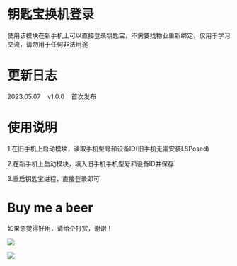 # 钥匙宝换机登录

使用该模块在新手机上可以直接登录钥匙宝，不需要找物业重新绑定，仅用于学习交流，请勿用于任何非法用途

# 更新日志

2023.05.07&nbsp;&nbsp;&nbsp;&nbsp;v1.0.0&nbsp;&nbsp;&nbsp;&nbsp;首次发布

# 使用说明

1.在旧手机上启动模块，读取手机型号和设备ID(旧手机无需安装LSPosed)

2.在新手机上启动模块，填入旧手机手机型号和设备ID并保存

3.重启钥匙宝进程，直接登录即可

# Buy me a beer

如果您觉得好用，请给个打赏，谢谢！

![](https://gitee.com/guangzishushu/image_hosting/raw/master/pictures/mm_reward.png)



![](https://gitee.com/guangzishushu/image_hosting/raw/master/pictures/alipay.jpg)